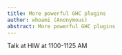 ```yaml
---
title: More powerful GHC plugins
author: whoami (Anonymous)
abstract: More powerful GHC plugins
---
```


Talk at HIW at 1100-1125 AM
